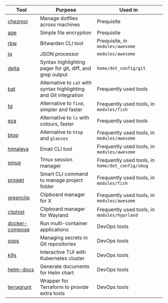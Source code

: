 | Tool                                                     | Purpose                                                           | Used in                                          |
|----------------------------------------------------------|-------------------------------------------------------------------|--------------------------------------------------|
| [chezmoi](https://github.com/twpayne/chezmoi)            | Manage dotfiles across machines                                   | Prequisite                                       |
| [age](https://github.com/FiloSottile/age)                | Simple file encryption                                            | Prequisite                                       |
| [rbw](https://github.com/dynamotn/rbw)                   | Bitwarden CLI tool                                                | Prequisite, in `modules/awesome`                 |
| [jq](https://github.com/stedolan/jq)                     | JSON processor                                                    | `modules/awesome`                                |
| [delta](https://github.com/dandavison/delta)             | Syntax highlighting pager for git, diff, and grep output          | `home/dot_config/git`                            |
| [bat](https://github.com/sharkdp/bat)                    | Alternative to `cat` with syntax highlighting and Git integration | Frequently used tools                            |
| [fd](https://github.com/sharkdp/fd)                      | Alternative to `find`, simpler and faster                         | Frequently used tools, in `modules/fish`         |
| [eza](https://github.com/eza-community/eza)              | Alternative to `ls` with colours, faster                          | Frequently used tools                            |
| [btop](https://github.com/aristocratos/btop)             | Alternative to `htop` and `glances`                               | Frequently used tools, in `modules/awesome`      |
| [himalaya](https://github.com/soywod/himalaya)           | Email CLI tool                                                    | Frequently used tools, in `modules/awesome`      |
| [smug](https://github.com/ivaaaan/smug)                  | Tmux session manager                                              | Frequently used tools, in `home/dot_config/smug` |
| [projekt](https://github.com/dynamotn/projekt)           | Smart CLI command to manage project folder                        | Frequently used tools, in `modules/fish`         |
| [greenclip](https://github.com/erebe/greenclip)          | Clipboard manager for X                                           | Frequently used tools, in `modules/awesome`      |
| [cliphist](https://github.com/sentriz/cliphist)          | Clipboard manager for Wayland                                     | Frequently used tools, in `modules/hyprland`     |
| [docker-compose](https://github.com/docker/compose)      | Run multi-container applications                                  | DevOps tools                                     |
| [sops](https://github.com/getsops/sops)                  | Managing secrets in Git repositories                              | DevOps tools                                     |
| [k9s](https://github.com/derailed/k9s)                   | Interactive TUI with Kubernetes cluster                           | DevOps tools                                     |
| [helm-docs](https://github.com/norwoodj/helm-docs)       | Generate documents for Helm chart                                 | DevOps tools                                     |
| [terragrunt](https://github.com/gruntwork-io/terragrunt) | Wrapper for Terraform to provide extra tools                      | DevOps tools                                     |
